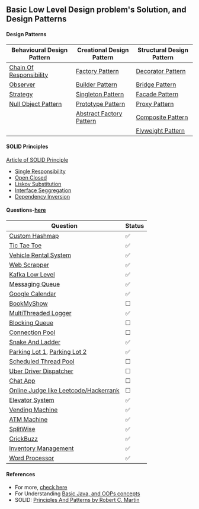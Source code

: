 ## Basic Low Level Design problem's Solution, and Design Patterns

#### Design Patterns

 | Behavioural Design Pattern | Creational Design Pattern | Structural Design Pattern |
 | --- | --- | --- |
 | [Chain Of Responsibility](./Behavioral_Desing_pattern/ChainOfResponsibility) | [Factory Pattern](./creational_Desing_pattern/factory) | [Decorator Pattern](./Structural_Desing_pattern/Decorator) |
 | [Observer](./Behavioral_Desing_pattern/Observer) | [Builder Pattern](./creational_Desing_pattern/Builder) | [Bridge Pattern](./Structural_Desing_pattern/Bridge) |
 | [Strategy](./Behavioral_Desing_pattern/Strategy) | [Singleton Pattern](./creational_Desing_pattern/Singleton) | [Facade Pattern](./Structural_Desing_pattern/Facade) |
 | [Null Object Pattern](./Behavioral_Desing_pattern/NullObjectPattern) | [Prototype Pattern](./creational_Desing_pattern/Prototype) | [Proxy Pattern](./Structural_Desing_pattern/Proxy) |
 |  | [Abstract Factory Pattern](./creational_Desing_pattern/AbstractFactory) | [Composite Pattern](./Structural_Desing_pattern/Composite/) |
 |  |  | [Flyweight Pattern](./Structural_Desing_pattern/Flyweight/) |

#### SOLID Principles  
[Article of SOLID Principle](https://swapnilagarwal2001.medium.com/solid-principles-understanding-1ae5b4fc1efa) 
- [Single Responsibility](./SOLID_PRINCIPALS/Single_Responsibility)
- [Open Closed](./SOLID_PRINCIPALS/Open_Closed)
- [Liskov Substitution](./SOLID_PRINCIPALS/Liskov_Substitution)
- [Interface Seggregation](./SOLID_PRINCIPALS/Interface_Seggregation)
- [Dependency Inversion](./SOLID_PRINCIPALS/Dependency_Inversion)


#### Questions-[here](./Questions)

  | Question | Status |
  | --- | --- |
  | [Custom Hashmap](./Questions/CustomHashmap) |  :white_check_mark: |
  | [Tic Tae Toe](./Questions/TicTaeToe) |  :white_check_mark: |
  | [Vehicle Rental System](./Questions/VehicleRentalSystem) | :white_check_mark: |
  | [Web Scrapper](./Questions/WebScrapper) | :white_check_mark: |
  | [Kafka Low Level](./Questions/Kafka) | :white_check_mark: |
  | [Messaging Queue](./Questions/MessageQueue) | :white_check_mark: |
  | [Google Calendar](./Questions/Google_Calendar) | :white_check_mark: |
  | [BookMyShow](./Questions/BookMy_Show/) | &#9744; |
  | [MultiThreaded Logger](./Questions/MultiThreadedLogger) | :white_check_mark: |
  | [Blocking Queue](./Questions/BlockingQueue) | &#9744; |
  | [Connection Pool](./Questions/ConnectionPool) | &#9744; |
  | [Snake And Ladder](./Questions/SnakeAndLadder) | :white_check_mark: |
  | [Parking Lot 1](./Questions/ParkingLots/ParkingLot1/), [Parking Lot 2](./Questions/ParkingLots/ParkingLot2/) | :white_check_mark: |
  | [Scheduled Thread Pool](./Questions/Scheduled_ThreadPool) | &#9744; |
  | [Uber Driver Dispatcher](./Questions/Uber_Driver_Dispatcher) | &#9744; |
  | [Chat App](./Questions/Chat_App) | &#9744; |
  | [Online Judge like Leetcode/Hackerrank](./Questions/Online_Judge) | &#9744; |
  | [Elevator System](./Questions/ElevatorSystem/) | :white_check_mark: |
  | [Vending Machine](./Questions/VendingMachine/) | :white_check_mark: |
  | [ATM Machine](./Questions/ATM_Machine/) | :white_check_mark: |
  | [SplitWise](./Questions/SplitWise/) | :white_check_mark: |
  | [CrickBuzz](./Questions/CircBuzz/) | :white_check_mark: |
  | [Inventory Management](./Questions/Inventory_Management/) | :white_check_mark: |
  | [Word Processor](./Questions/Word_Processor/) | :white_check_mark: |

#### References
- For more, [check here](https://github.com/prasadgujar/low-level-design-primer/blob/master/README.md)
- For Understanding [Basic Java, and OOPs concepts](https://github.com/code123-tech/Basics_Java_With_OOP_Concepts) 
- SOLID: [Principles And Patterns by Robert C. Martin](https://web.archive.org/web/20150906155800/http://www.objectmentor.com/resources/articles/Principles_and_Patterns.pdf)


